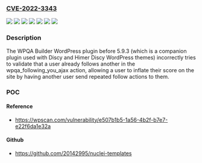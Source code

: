 ### [CVE-2022-3343](https://cve.mitre.org/cgi-bin/cvename.cgi?name=CVE-2022-3343)
![](https://img.shields.io/static/v1?label=Product&message=Discy&color=blue)
![](https://img.shields.io/static/v1?label=Product&message=Himer&color=blue)
![](https://img.shields.io/static/v1?label=Product&message=WPQA%20Builder&color=blue)
![](https://img.shields.io/static/v1?label=Version&message=0%3C%201.9.3%20&color=brighgreen)
![](https://img.shields.io/static/v1?label=Version&message=0%3C%205.5.3%20&color=brighgreen)
![](https://img.shields.io/static/v1?label=Version&message=0%3C%205.9.3%20&color=brighgreen)
![](https://img.shields.io/static/v1?label=Vulnerability&message=CWE-639%20Authorization%20Bypass%20Through%20User-Controlled%20Key&color=brighgreen)

### Description

The WPQA Builder WordPress plugin before 5.9.3 (which is a companion plugin used with Discy and Himer Discy WordPress themes) incorrectly tries to validate that a user already follows another in the wpqa_following_you_ajax action, allowing a user to inflate their score on the site by having another user send repeated follow actions to them.

### POC

#### Reference
- https://wpscan.com/vulnerability/e507b1b5-1a56-4b2f-b7e7-e22f6da1e32a

#### Github
- https://github.com/20142995/nuclei-templates


